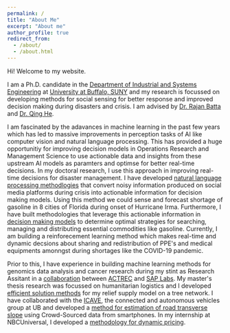 ```yaml
---
permalink: /
title: "About Me"
excerpt: "About me"
author_profile: true
redirect_from: 
  - /about/
  - /about.html
---
```



Hi! Welcome to my website. 

I am a Ph.D. candidate in the [Department of Industrial and Systems Engineering](http://engineering.buffalo.edu/industrial-systems.html) at [University at Buffalo, SUNY](http://www.buffalo.edu) and my research is focussed on developing methods for social sensing for better response and improved decision making during disasters and crisis. I am advised by [Dr. Rajan Batta](http://www.acsu.buffalo.edu/~batta/) and [Dr. Qing He](http://www.acsu.buffalo.edu/~qinghe/). 

I am fascinated by the adavances in machine learning in the past few years which has led to massive improvements in perception tasks of AI like computer vision and natural language processing. This has provided a huge opportunitiy for improving decision models in Operations Research and Management Science to use actionable data and insights from these upstream AI models as paramters and optimse for better real-time decisions. In my doctoral research, I use this approach in improving real-time decisions for disaster management. I have developed [natural language processing methodlogies](https://akrm3008.github.io/publications/paper1/) that convert noisy information produced on social media platforms during crisis into actionable information for decision making models. Using this method we could sense and forecast shortage of gasoline in 8 cities of Florida during onset of Hurricane Irma. Furthermore, I have built methodologies that leverage this actionable information in [decision making models](https://akrm3008.github.io/publications/paper4/) to determine optimal strategies for searching, managing and distributing essential commodities like gasoline. Currently, I am building a reinforecement learning method which makes real-time and dynamic decsions about sharing and redistribution of PPE's and medical equipments amonngst during shortages like the COVID-19 pandemic.

Prior to this, I have experience in building machine learning methods for genomics data analysis and cancer research during my stint as Research Assitant in a [collaboration](https://www.gadgetsnow.com/it-services/SAPs-maiden-India-product-to-go-global/articleshow/39889394.cms) between [ACTREC](https://actrec.gov.in/home) and [SAP Labs](https://www.sap.com/india/about.saplabsindia.html). My master's thesis research was focussed on humanitarian logistics and I developed [efficient solution methods](https://akrm3008.github.io/publications/paper2/) for my relief supply model on a tree network. I have collaborated with the [ICAVE](https://icave2.cse.buffalo.edu/index.htm), the connected and autonomous vehicles group at UB and developed a [method for estimation of road transverse slope](https://akrm3008.github.io/publications/paper3/) using Crowd-Sourced data from smartphones. In my internship at NBCUniversal, I developed a [methodology for dynamic pricing](https://akrm3008.github.io/talks/2019-10-26-talk-6).




